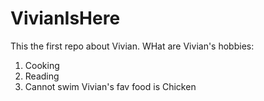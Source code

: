 # VivianIsHere
This the first repo about Vivian.
WHat are Vivian's hobbies:
1. Cooking
2. Reading
2. Cannot swim
Vivian's fav food is
Chicken
